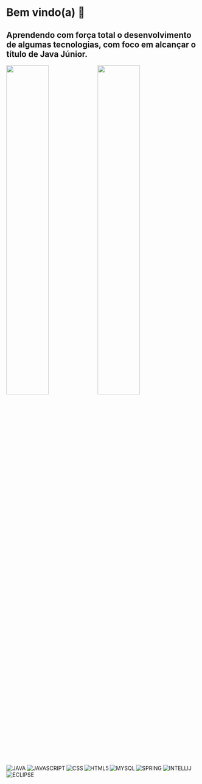 # Bem vindo(a) 👋

## Aprendendo com força total o desenvolvimento de algumas tecnologias, com foco em alcançar o título de Java Júnior.

<img align="left" width="47%" src="https://github-readme-stats.vercel.app/api?username=pedroduartept&show_icons=true&theme=dark" />

<img align="left" width="47%" src="https://github-readme-stats.vercel.app/api/top-langs/?username=pedroduartept&layout=compact" />

<img align="left" alt="JAVA" src="https://img.shields.io/badge/-Java-007396?style=flat-square&logo=java" />

<img align="left" alt="JAVASCRIPT" src="https://img.shields.io/badge/-JavaScript-black?style=flat-square&logo=javascript" />

<img align="left" alt="CSS" src="https://img.shields.io/badge/-CSS3-1572B6?style=flat-square&logo=css3" />

<img align="left" alt="HTML5" src="https://img.shields.io/badge/-HTML5-E34F26?style=flat-square&logo=html5&logoColor=white" />

<img align="left" alt="MYSQL" src="https://img.shields.io/badge/-MySQL-4479A1?style=flat-square&logo=mysql&logoColor=white" />

<img align="left" alt="SPRING" src="https://img.shields.io/badge/-Spring-6DB33F?style=flat-square&logo=spring&logoColor=white" />

<img align="left" alt="INTELLIJ" src="https://img.shields.io/badge/-IntelliJ%20IDEA-black?style=flat-square&logo=intellij-idea&logoColor=white" />

<img alt="ECLIPSE" src="https://img.shields.io/badge/-Eclipse-2C2255?style=flat-square&logo=eclipse&logoColor=white" />





